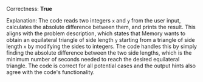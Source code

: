 Correctness: **True**

Explanation: The code reads two integers `x` and `y` from the user input, calculates the absolute difference between them, and prints the result. This aligns with the problem description, which states that Memory wants to obtain an equilateral triangle of side length `y` starting from a triangle of side length `x` by modifying the sides to integers. The code handles this by simply finding the absolute difference between the two side lengths, which is the minimum number of seconds needed to reach the desired equilateral triangle. The code is correct for all potential cases and the output hints also agree with the code's functionality.